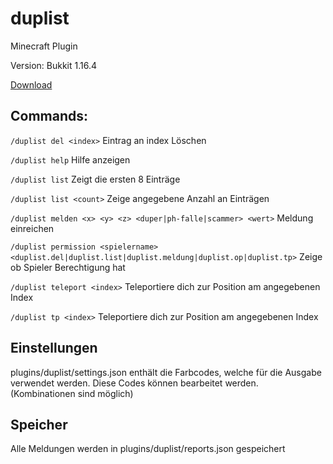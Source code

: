 # duplist

Minecraft Plugin

Version: Bukkit 1.16.4

[Download](https://github.com/Frank-Mayer/duplist/releases/latest)

## Commands:

`/duplist del <index>` Eintrag an index Löschen

`/duplist help` Hilfe anzeigen

`/duplist list` Zeigt die ersten 8 Einträge

`/duplist list <count>` Zeige angegebene Anzahl an Einträgen

`/duplist melden <x> <y> <z> <duper|ph-falle|scammer> <wert>` Meldung einreichen

`/duplist permission <spielername> <duplist.del|duplist.list|duplist.meldung|duplist.op|duplist.tp>` Zeige ob Spieler Berechtigung hat

`/duplist teleport <index>` Teleportiere dich zur Position am angegebenen Index

`/duplist tp <index>` Teleportiere dich zur Position am angegebenen Index

## Einstellungen

plugins/duplist/settings.json enthält die Farbcodes, welche für die Ausgabe verwendet werden. Diese Codes können bearbeitet werden. (Kombinationen sind möglich)

## Speicher

Alle Meldungen werden in plugins/duplist/reports.json gespeichert
